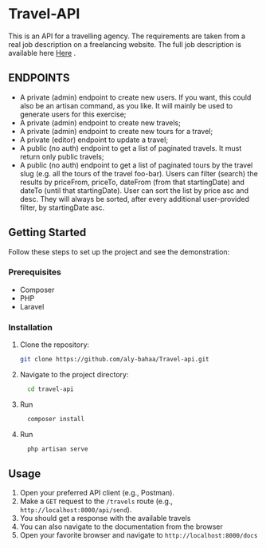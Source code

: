 # Travel-API

This is an API for a travelling agency. The requirements are taken from a real job description on a freelancing website. 
The full job description is available here  [Here](https://docs.google.com/document/d/1IqsnOB6sjoSEcgmjqHPhb58Ym-82x5jKDDxvTWeQsL0/edit#heading=h.mljj16q3s3zm)  .
## ENDPOINTS
 * A private (admin) endpoint to create new users. If you want, this could also be an artisan command, as you like. It will mainly be used to generate users for this exercise;
 * A private (admin) endpoint to create new travels;
 * A private (admin) endpoint to create new tours for a travel;
 * A private (editor) endpoint to update a travel;
 * A public (no auth) endpoint to get a list of paginated travels. It must return only public travels;
 * A public (no auth) endpoint to get a list of paginated tours by the travel slug (e.g. all the tours of the travel foo-bar). Users can filter (search) the results by priceFrom, priceTo, dateFrom (from that startingDate) and dateTo (until that startingDate). User can sort the list by price asc and desc. They will always be sorted, after every additional user-provided filter, by startingDate asc.

## Getting Started

Follow these steps to set up the project and see the demonstration:

### Prerequisites

- Composer
- PHP
- Laravel

### Installation

1. Clone the repository:

   ```bash
   git clone https://github.com/aly-bahaa/Travel-api.git
2. Navigate to the project directory:
   ```bash
     cd travel-api
3. Run 
    ```bash
      composer install
4. Run 
    ```bash
      php artisan serve
## Usage

1. Open your preferred API client (e.g., Postman).
2. Make a `GET` request to the `/travels` route (e.g., `http://localhost:8000/api/send`).
3. You should get a response with the available travels
4. You can also navigate to the documentation from the browser
5. Open your favorite browser and navigate to `http://localhost:8000/docs`
